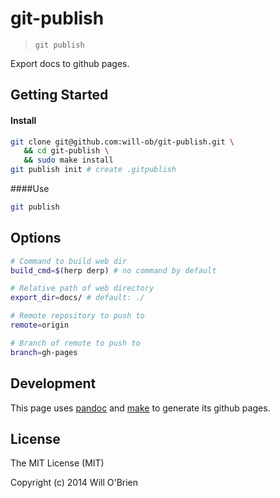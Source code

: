 git-publish
=============

> `git publish`

Export docs to github pages.

Getting Started
----------

#### Install
```bash
git clone git@github.com:will-ob/git-publish.git \
   && cd git-publish \
   && sudo make install
git publish init # create .gitpublish
```

####Use
```bash
git publish
```

Options
-----------

```bash
# Command to build web dir
build_cmd=$(herp derp) # no command by default

# Relative path of web directory
export_dir=docs/ # default: ./

# Remote repository to push to
remote=origin

# Branch of remote to push to
branch=gh-pages
```


Development
----------------

This page uses [pandoc](http://johnmacfarlane.net/pandoc/) and [make](http://unixhelp.ed.ac.uk/CGI/man-cgi?make) to generate its github pages.


License
----------

The MIT License (MIT)

Copyright (c) 2014 Will O'Brien
